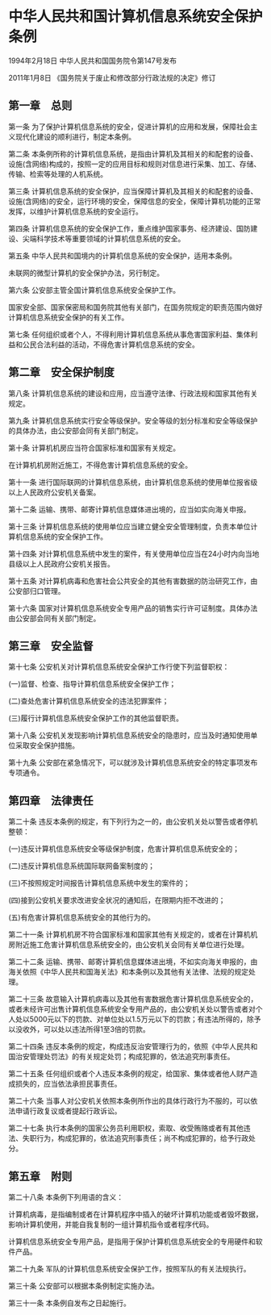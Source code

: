 # 中华人民共和国计算机信息系统安全保护条例

1994年2月18日 中华人民共和国国务院令第147号发布

2011年1月8日 《国务院关于废止和修改部分行政法规的决定》修订

<!-- INFO END -->

## 第一章　总则

第一条 为了保护计算机信息系统的安全，促进计算机的应用和发展，保障社会主义现代化建设的顺利进行，制定本条例。

第二条 本条例所称的计算机信息系统，是指由计算机及其相关的和配套的设备、设施(含网络)构成的，按照一定的应用目标和规则对信息进行采集、加工、存储、传输、检索等处理的人机系统。

第三条 计算机信息系统的安全保护，应当保障计算机及其相关的和配套的设备、设施(含网络)的安全，运行环境的安全，保障信息的安全，保障计算机功能的正常发挥，以维护计算机信息系统的安全运行。

第四条 计算机信息系统的安全保护工作，重点维护国家事务、经济建设、国防建设、尖端科学技术等重要领域的计算机信息系统的安全。

第五条 中华人民共和国境内的计算机信息系统的安全保护，适用本条例。

未联网的微型计算机的安全保护办法，另行制定。

第六条 公安部主管全国计算机信息系统安全保护工作。

国家安全部、国家保密局和国务院其他有关部门，在国务院规定的职责范围内做好计算机信息系统安全保护的有关工作。

第七条 任何组织或者个人，不得利用计算机信息系统从事危害国家利益、集体利益和公民合法利益的活动，不得危害计算机信息系统的安全。

## 第二章　安全保护制度

第八条 计算机信息系统的建设和应用，应当遵守法律、行政法规和国家其他有关规定。

第九条 计算机信息系统实行安全等级保护。安全等级的划分标准和安全等级保护的具体办法，由公安部会同有关部门制定。

第十条 计算机机房应当符合国家标准和国家有关规定。

在计算机机房附近施工，不得危害计算机信息系统的安全。

第十一条 进行国际联网的计算机信息系统，由计算机信息系统的使用单位报省级以上人民政府公安机关备案。

第十二条 运输、携带、邮寄计算机信息媒体进出境的，应当如实向海关申报。

第十三条 计算机信息系统的使用单位应当建立健全安全管理制度，负责本单位计算机信息系统的安全保护工作。

第十四条 对计算机信息系统中发生的案件，有关使用单位应当在24小时内向当地县级以上人民政府公安机关报告。

第十五条 对计算机病毒和危害社会公共安全的其他有害数据的防治研究工作，由公安部归口管理。

第十六条 国家对计算机信息系统安全专用产品的销售实行许可证制度。具体办法由公安部会同有关部门制定。

## 第三章　安全监督

第十七条 公安机关对计算机信息系统安全保护工作行使下列监督职权：

(一)监督、检查、指导计算机信息系统安全保护工作；

(二)查处危害计算机信息系统安全的违法犯罪案件；

(三)履行计算机信息系统安全保护工作的其他监督职责。

第十八条 公安机关发现影响计算机信息系统安全的隐患时，应当及时通知使用单位采取安全保护措施。

第十九条 公安部在紧急情况下，可以就涉及计算机信息系统安全的特定事项发布专项通令。

## 第四章　法律责任

第二十条 违反本条例的规定，有下列行为之一的，由公安机关处以警告或者停机整顿：

(一)违反计算机信息系统安全等级保护制度，危害计算机信息系统安全的；

(二)违反计算机信息系统国际联网备案制度的；

(三)不按照规定时间报告计算机信息系统中发生的案件的；

(四)接到公安机关要求改进安全状况的通知后，在限期内拒不改进的；

(五)有危害计算机信息系统安全的其他行为的。

第二十一条 计算机机房不符合国家标准和国家其他有关规定的，或者在计算机机房附近施工危害计算机信息系统安全的，由公安机关会同有关单位进行处理。

第二十二条 运输、携带、邮寄计算机信息媒体进出境，不如实向海关申报的，由海关依照《中华人民共和国海关法》和本条例以及其他有关法律、法规的规定处理。

第二十三条 故意输入计算机病毒以及其他有害数据危害计算机信息系统安全的，或者未经许可出售计算机信息系统安全专用产品的，由公安机关处以警告或者对个人处以5000元以下的罚款、对单位处以1.5万元以下的罚款；有违法所得的，除予以没收外，可以处以违法所得1至3倍的罚款。

第二十四条 违反本条例的规定，构成违反治安管理行为的，依照《中华人民共和国治安管理处罚法》的有关规定处罚；构成犯罪的，依法追究刑事责任。

第二十五条 任何组织或者个人违反本条例的规定，给国家、集体或者他人财产造成损失的，应当依法承担民事责任。

第二十六条 当事人对公安机关依照本条例所作出的具体行政行为不服的，可以依法申请行政复议或者提起行政诉讼。

第二十七条 执行本条例的国家公务员利用职权，索取、收受贿赂或者有其他违法、失职行为，构成犯罪的，依法追究刑事责任；尚不构成犯罪的，给予行政处分。

## 第五章　附则

第二十八条 本条例下列用语的含义：

计算机病毒，是指编制或者在计算机程序中插入的破坏计算机功能或者毁坏数据，影响计算机使用，并能自我复制的一组计算机指令或者程序代码。

计算机信息系统安全专用产品，是指用于保护计算机信息系统安全的专用硬件和软件产品。

第二十九条 军队的计算机信息系统安全保护工作，按照军队的有关法规执行。

第三十条 公安部可以根据本条例制定实施办法。

第三十一条 本条例自发布之日起施行。

